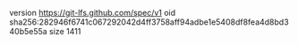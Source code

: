 version https://git-lfs.github.com/spec/v1
oid sha256:282946f6741c067292042d4ff3758aff94adbe1e5408df8fea4d8bd340b5e55a
size 1411
